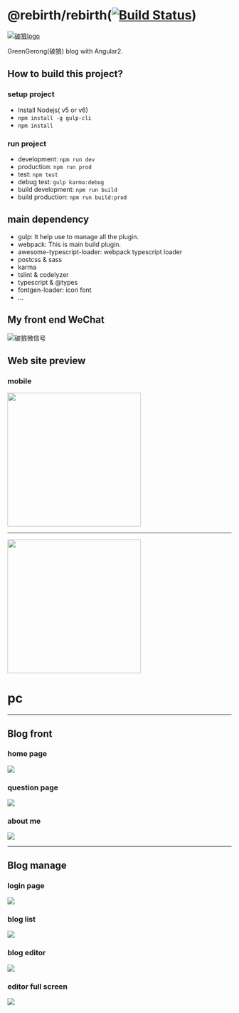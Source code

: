 @rebirth/rebirth([![Build Status](https://travis-ci.org/greengerong/rebirth.svg?branch=master)](https://travis-ci.org/greengerong/rebirth))
==================

[![破狼logo](http://images2015.cnblogs.com/blog/63184/201607/63184-20160730102027700-792274919.png)](http://www.cnblogs.com/whitewolf/)

GreenGerong(破狼) blog with Angular2. 

## How to build this project?

### setup project

* Install Nodejs( v5 or v6)
* `npm install -g gulp-cli`
* `npm install`

### run project

* development: `npm run dev`
* production: `npm run prod`
* test: `npm test`
* debug test: `gulp karma:debug`
* build development: `npm run build`
* build production: `npm run build:prod`

## main dependency

* gulp: It help use to manage all the plugin.
* webpack: This is main build plugin.
* awesome-typescript-loader: webpack typescript loader
* postcss & sass
* karma
* tslint & codelyzer
* typescript & @types
* fontgen-loader: icon font
* ...

## My front end WeChat

![破狼微信号](https://github.com/greengerong/rebirth/blob/master/src/assets/img/wei-xin-wolf-er-wei-ma.png?raw=true)

## Web site preview

### mobile

<img src="https://cloud.githubusercontent.com/assets/2569893/17268750/bd6fe296-5666-11e6-84e0-c78d9b8c29d2.png"  width="300px" />

<hr/>

<img src="https://cloud.githubusercontent.com/assets/2569893/17268755/d643bd24-5666-11e6-84b2-32b3da8f1846.png"  width="300px" />


# pc
<hr/>

## Blog front
### home page
![](./shortscreens/rebirth-index.png)
### question page
![](./shortscreens/rebirth-question.png)
### about me
![](./shortscreens/rebirth-about.png)

<hr/>

## Blog manage
### login page
![](./shortscreens/rebirth-login.png)
### blog list
![](./shortscreens/rebirth-manage-list.png)
### blog editor
![](./shortscreens/rebirth-manage-edit.png)
### editor full screen
![](./shortscreens/rebirth-manage-fullscreen.png)





